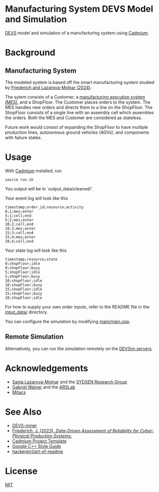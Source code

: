 # Manufacturing System DEVS Model and Simulation
[DEVS](https://en.wikipedia.org/wiki/DEVS) model and simulation of a manufacturing system using [Cadmium](https://devssim.carleton.ca/).

# Background

## Manufacturing System
The modeled system is based off the smart manufacturing system studied by [Friederich and Lazarova-Molnar (2024)](https://journals.sagepub.com/doi/full/10.1177/00375497241302866?casa_token=TZrSVjFZ1-YAAAAA%3AI2L_IkiDduYKh8NvE_x07_OGoQNQjjB3_x00TFNuzlrwdu8NNnzc1HG7uaIE3aYi7RN6gynVvqpXbQ).

The sytem consists of a Customer, 
a [manufacturing execution system (MES)](https://en.wikipedia.org/wiki/Manufacturing_execution_system),
and a ShopFloor.
The Customer places orders to the system.
The MES handles new orders and directs them to a line on the ShopFloor.
The ShopFloor consists of a single line with an assembly cell which assembles the orders.
Both the MES and Customer are considered as stateless.

Future work would consist of expanding the ShopFloor to have multiple production lines, 
autonomous ground vehicles (AGVs),
and components with failure states.

# Usage
With [Cadmium](https://devssim.carleton.ca/) installed, run
```
source run.sh
```

You output will be in `output_data/cleaned/'.

Your event log will look like this
```
timestamp;order_id;resource;activity
0;1;mes;enter
5;1;cell;end
5;2;mes;enter
10;2;cell;end
10;3;mes;enter
15;3;cell;end
15;4;mes;enter
20;4;cell;end
```

Your state log will look like this
```
timestamp;resource;state
0;shopFloor;idle
0;shopFloor;busy
5;shopFloor;idle
5;shopFloor;busy
10;shopFloor;idle
10;shopFloor;busy
15;shopFloor;idle
15;shopFloor;busy
20;shopFloor;idle
```

For how to supply your own order inputs, 
refer to the README file in the [input_data/](input_data/) directory.

You can configure the simulation by modifying [main/main.cpp](main/main.cpp).

## Remote Simulation
Alternatively, you can run the simulation remotely on the [DEVSim servers](https://devssim.carleton.ca/). 

# Acknowledgements
- [Sanja Lazarova-Molnar](https://lazarova-molnar.net/) and the [SYDSEN Research Group](https://sydsen.aifb.kit.edu/) 
- [Gabriel Wainer](https://www.sce.carleton.ca/faculty/wainer/doku.php) and the [ARSLab](https://arslab.sce.carleton.ca/) 
- [Mitacs](https://www.mitacs.ca/our-programs/globalink-research-award/)

# See Also
- [DEVS-miner](https://github.com/braedenkloke/devs-miner)
- [Friederich, J. (2023). *Data-Driven Assessment of Reliability for Cyber-Physical Production Systems*.](https://portal.findresearcher.sdu.dk/en/publications/data-driven-assessment-of-reliability-for-cyber-physical-producti)
- [Cadmium Project Template](https://github.com/Sasisekhar/blank_project_rt)
- [Google C++ Style Guide](https://google.github.io/styleguide/cppguide.html)
- [hackergrrl/art-of-readme](https://github.com/hackergrrl/art-of-readme)

# License
[MIT](https://choosealicense.com/licenses/mit/)
